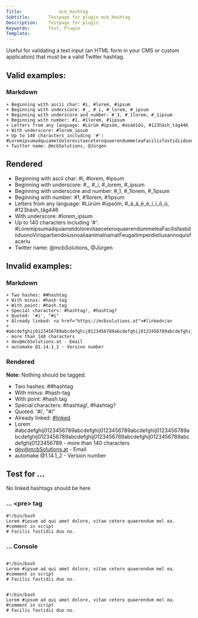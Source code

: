 ```yaml
---
Title: 				mcb_Hashtag
Subtitle: 		Testpage for plugin mcb_Hashtag
Description: 	Testpage for plugin
Keywords: 		Test, Plugin
Template:		
---
```


Useful for validating a text input (an HTML form in your CMS or custom application) that must be a valid Twitter hashtag.

## Valid examples: 

### Markdown
~~~~
+ Beginning with ascii char: #i, #lorem, #ipsum
+ Beginning with underscore: #_, #_i, #_lorem, #_ipsum
+ Beginning with underscore and number: #_1, #_1lorem, #_1ipsum
+ Beginning with number: #1, #1lorem, #1ipsum
+ Letters from any language: #Lürüm #üpsöm, #asáéìôü, #123hàsh_täg446
+ With underscore: #lorem_ipsum
+ Up to 140 characters including '#': #LoremipsumadquiametdolorevitaeceteroquaerendummeleaFacilisfastidiiduonoVirispartiendoiusnoaliaanimalnamatFeugaitimperdietiusannoquisfacerlu
+ Twitter name: @mcbSolutions, @Jürgen
~~~~

## Rendered

+ Beginning with ascii char: #i, #lorem, #ipsum
+ Beginning with underscore: #_, #_i, #_lorem, #_ipsum
+ Beginning with underscore and number: #_1, #_1lorem, #_1ipsum
+ Beginning with number: #1, #1lorem, #1ipsum
+ Letters from any language: #Lürüm #üpsöm, #_á_à_é_è_í_ì_ô_ü, #123hàsh_täg446
+ With underscore: #lorem_ipsum
+ Up to 140 characters including '#': #LoremipsumadquiametdolorevitaeceteroquaerendummeleaFacilisfastidiiduonoVirispartiendoiusnoaliaanimalnamatFeugaitimperdietiusannoquisfacerlu
+ Twitter name: @mcbSolutions, @Jürgen




## Invalid examples:
### Markdown

~~~~
+ Two hashes: ##hashtag
+ With minus: #hash-tag
+ With point: #hash.tag
+ Special characters: #hashtag!, #hashtag?
+ Quoted: '#i', "#i"
+ Already linked: <a href="https://mcbsolutions.at">#linked</a>
+ #abcdefghij0123456789abcdefghij0123456789abcdefghij0123456789abcdefghij0123456789abcdefghij0123456789abcdefghij0123456789abcdefghij0123456789 - more than 140 characters
+ dev@mcbSolutions.at - Email
+ automake @1.14.1_2 - Version number
~~~~

### Rendered

**Note:** Nothing should be tagged.

+ Two hashes: ##hashtag
+ With minus: #hash-tag
+ With point: #hash.tag
+ Special characters: #hashtag!, #hashtag?
+ Quoted: '#i', "#i"
+ Already linked: <a href="https://mcbsolutions.at">#linked</a>
+ Lorem #abcdefghij0123456789abcdefghij0123456789abcdefghij0123456789abcdefghij0123456789abcdefghij0123456789abcdefghij0123456789abcdefghij0123456789 - more than 140 characters
+ dev@mcbSolutions.at - Email
+ automake @1.14.1_2 - Version number


## Test for ...
No linked hashtags should be here

### ... &lt;pre&gt; tag

~~~~
#!/bin/bash 
Lorem #ipsum ad qui amet dolore, vitae cetero quaerendum mel ea. 
#comment in script
# Facilis fastidii duo no. 
~~~~

### ... Console
<pre class="console osx"><code>
#!/bin/bash 
Lorem #ipsum ad qui amet dolore, vitae cetero quaerendum mel ea. 
#comment in script
# Facilis fastidii duo no. 
</code></pre>

<pre class="console win"><code>
#!/bin/bash 
Lorem #ipsum ad qui amet dolore, vitae cetero quaerendum mel ea. 
#comment in script
# Facilis fastidii duo no. 
</code></pre>
